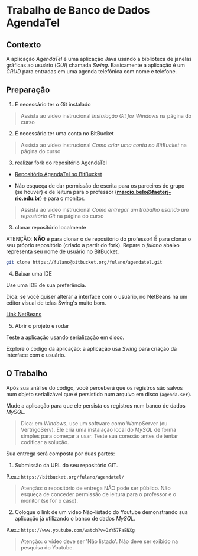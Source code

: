 # Trabalho de Banco de Dados AgendaTel

## Contexto

A aplicação *AgendaTel* é uma aplicação Java usando a biblioteca de janelas
gráficas ao usuário (*GUI*) chamada *Swing*. Basicamente a aplicação é um *CRUD*
para entradas em uma agenda telefônica com nome e telefone.

## Preparação

1. É necessário ter o Git instalado

> Assista ao vídeo instrucional *Instalação Git for Windows* na página do curso

2. É necessário ter uma conta no BitBucket

> Assista ao vídeo instrucional *Como criar uma conta no BitBucket* na página do curso

3. realizar fork do repositório AgendaTel

- [Repositório AgendaTel no BitBucket](https://bitbucket.org/mbelo/agendatel/)

- Não esqueça de dar permissão de escrita para os parceiros de grupo (se houver) e de leitura para o professor (**marcio.belo@faeterj-rio.edu.br**) e para o monitor.

> Assista ao vídeo instrucional *Como entregar um trabalho usando um repositório Git* na página do curso

3. clonar repositório localmente

ATENÇÃO: **NÃO** é para clonar o de repositório do professor! É para clonar o seu próprio repositório (criado a partir do fork). Repare o *fulano* abaixo representa seu nome de usuário no BitBucket.

```sh
git clone https://fulano@bitbucket.org/fulano/agendatel.git
```

4. Baixar uma IDE

Use uma IDE de sua preferência.

Dica: se você quiser alterar a interface com o usuário, no NetBeans há um editor visual de telas Swing's muito bom.

[Link NetBeans](https://netbeans.apache.org)

5. Abrir o projeto e rodar

Teste a aplicação usando serialização em disco.

Explore o código da aplicação: a aplicação usa *Swing* para criação da interface com o usuário.

## O Trabalho

Após sua análise do código, você perceberá que os registros são salvos num objeto serializável que é persistido num arquivo em disco (`agenda.ser`).

Mude a aplicação para que ele persista os registros num banco de dados
*MySQL*.

> Dica: em *Windows*, use um software como WampServer (ou VertrigoServ). Ele
cria uma instalação local do *MySQL* de forma simples para começar a usar.
Teste sua conexão antes de tentar codificar a solução.

Sua entrega será composta por duas partes:

1. Submissão da URL do seu repositório GIT.

P.ex.: `https://bitbucket.org/fulano/agendatel/`

> Atenção: o repositório de entrega NÃO pode ser público. Não esqueça de conceder permissão de leitura para o professor e o monitor (se for o caso).

2. Coloque o link de um video Não-listado do Youtube demonstrando sua aplicação já utilizando o banco de dados *MySQL*.

P.ex.: `https://www.youtube.com/watch?v=QzY57FaENXg`

> Atenção: o vídeo deve ser 'Não listado'. Não deve ser exibido na pesquisa do Youtube.
